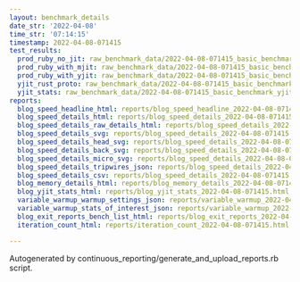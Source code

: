 ```yaml
---
layout: benchmark_details
date_str: '2022-04-08'
time_str: '07:14:15'
timestamp: 2022-04-08-071415
test_results:
  prod_ruby_no_jit: raw_benchmark_data/2022-04-08-071415_basic_benchmark_prod_ruby_no_jit.json
  prod_ruby_with_mjit: raw_benchmark_data/2022-04-08-071415_basic_benchmark_prod_ruby_with_mjit.json
  prod_ruby_with_yjit: raw_benchmark_data/2022-04-08-071415_basic_benchmark_prod_ruby_with_yjit.json
  yjit_rust_proto: raw_benchmark_data/2022-04-08-071415_basic_benchmark_yjit_rust_proto.json
  yjit_stats: raw_benchmark_data/2022-04-08-071415_basic_benchmark_yjit_stats.json
reports:
  blog_speed_headline_html: reports/blog_speed_headline_2022-04-08-071415.html
  blog_speed_details_html: reports/blog_speed_details_2022-04-08-071415.html
  blog_speed_details_raw_details_html: reports/blog_speed_details_2022-04-08-071415.raw_details.html
  blog_speed_details_svg: reports/blog_speed_details_2022-04-08-071415.svg
  blog_speed_details_head_svg: reports/blog_speed_details_2022-04-08-071415.head.svg
  blog_speed_details_back_svg: reports/blog_speed_details_2022-04-08-071415.back.svg
  blog_speed_details_micro_svg: reports/blog_speed_details_2022-04-08-071415.micro.svg
  blog_speed_details_tripwires_json: reports/blog_speed_details_2022-04-08-071415.tripwires.json
  blog_speed_details_csv: reports/blog_speed_details_2022-04-08-071415.csv
  blog_memory_details_html: reports/blog_memory_details_2022-04-08-071415.html
  blog_yjit_stats_html: reports/blog_yjit_stats_2022-04-08-071415.html
  variable_warmup_warmup_settings_json: reports/variable_warmup_2022-04-08-071415.warmup_settings.json
  variable_warmup_stats_of_interest_json: reports/variable_warmup_2022-04-08-071415.stats_of_interest.json
  blog_exit_reports_bench_list_html: reports/blog_exit_reports_2022-04-08-071415.bench_list.html
  iteration_count_html: reports/iteration_count_2022-04-08-071415.html

---
```

Autogenerated by continuous_reporting/generate_and_upload_reports.rb script.
